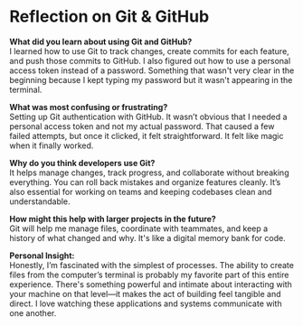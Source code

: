 # Reflection on Git & GitHub

**What did you learn about using Git and GitHub?**  
I learned how to use Git to track changes, create commits for each feature, and push those commits to GitHub. I also figured out how to use a personal access token instead of a password. Something that wasn't very clear in the beginning because I kept typing my password but it wasn't appearing in the terminal.

**What was most confusing or frustrating?**  
Setting up Git authentication with GitHub. It wasn’t obvious that I needed a personal access token and not my actual password. That caused a few failed attempts, but once it clicked, it felt straightforward. It felt like magic when it finally worked.

**Why do you think developers use Git?**  
It helps manage changes, track progress, and collaborate without breaking everything. You can roll back mistakes and organize features cleanly. It’s also essential for working on teams and keeping codebases clean and understandable.

**How might this help with larger projects in the future?**  
Git will help me manage files, coordinate with teammates, and keep a history of what changed and why. It's like a digital memory bank for code.

**Personal Insight:**  
Honestly, I’m fascinated with the simplest of processes. The ability to create files from the computer’s terminal is probably my favorite part of this entire experience. There's something powerful and intimate about interacting with your machine on that level—it makes the act of building feel tangible and direct. I love watching these applications and systems communicate with one another.
